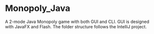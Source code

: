 # Monopoly_Java
A 2-mode Java Monopoly game with both GUI and CLI.
GUI is designed with JavaFX and Flash.
The folder structure follows the IntelliJ project.
